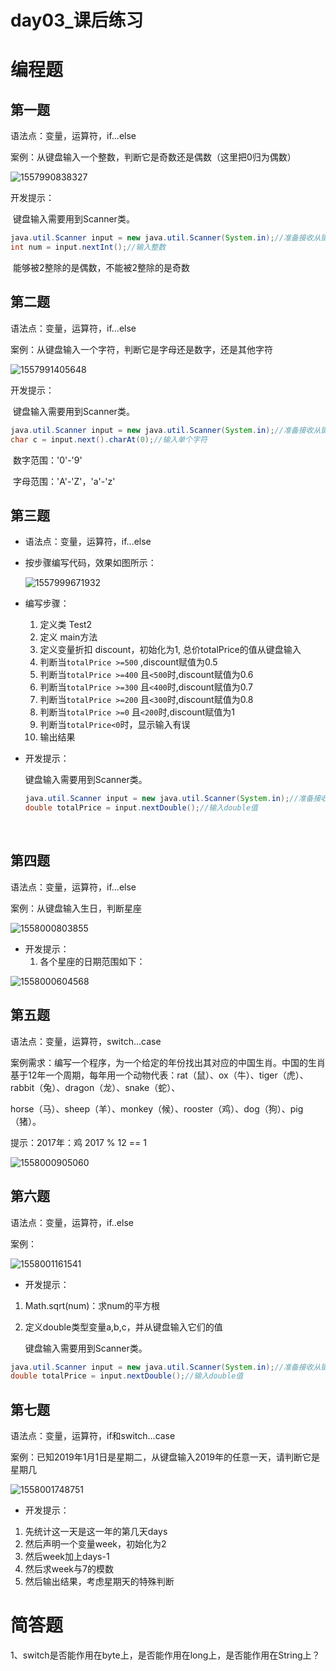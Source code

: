 # day03_课后练习

# 编程题

## 第一题

语法点：变量，运算符，if...else

案例：从键盘输入一个整数，判断它是奇数还是偶数（这里把0归为偶数）

![1557990838327](imgs/1557990838327.png)

开发提示：

​	键盘输入需要用到Scanner类。

```java
java.util.Scanner input = new java.util.Scanner(System.in);//准备接收从键盘输入的扫描仪
int num = input.nextInt();//输入整数
```

​	能够被2整除的是偶数，不能被2整除的是奇数

## 第二题

语法点：变量，运算符，if...else

案例：从键盘输入一个字符，判断它是字母还是数字，还是其他字符

![1557991405648](imgs/1557991405648.png)

开发提示：

​	键盘输入需要用到Scanner类。

```java
java.util.Scanner input = new java.util.Scanner(System.in);//准备接收从键盘输入的扫描仪
char c = input.next().charAt(0);//输入单个字符
```

​	数字范围：'0'-'9'

​	字母范围：'A'-'Z'，'a'-'z'

## 第三题

* 语法点：变量，运算符，if...else

* 按步骤编写代码，效果如图所示：

  ![1557999671932](imgs/1557999671932.png)

* 编写步骤：

  1. 定义类 Test2
  2. 定义 main方法
  3. 定义变量折扣 discount，初始化为1, 总价totalPrice的值从键盘输入
  4. 判断当`totalPrice >=500` ,discount赋值为0.5
  5. 判断当`totalPrice >=400` 且`<500`时,discount赋值为0.6
  6. 判断当`totalPrice >=300` 且`<400`时,discount赋值为0.7
  7. 判断当`totalPrice >=200` 且`<300`时,discount赋值为0.8
  8. 判断当`totalPrice >=0` 且`<200`时,discount赋值为1
  9. 判断当`totalPrice<0`时，显示输入有误
  10. 输出结果

* 开发提示：

  键盘输入需要用到Scanner类。

  ```java
  java.util.Scanner input = new java.util.Scanner(System.in);//准备接收从键盘输入的扫描仪
  double totalPrice = input.nextDouble();//输入double值
  ```

  ​	

## 第四题

语法点：变量，运算符，if...else

案例：从键盘输入生日，判断星座

![1558000803855](imgs/1558000803855.png)

* 开发提示：
  1. 各个星座的日期范围如下：

![1558000604568](imgs/1558000604568.png)

## 第五题

语法点：变量，运算符，switch...case

案例需求：编写一个程序，为一个给定的年份找出其对应的中国生肖。中国的生肖基于12年一个周期，每年用一个动物代表：rat（鼠）、ox（牛）、tiger（虎）、rabbit（兔）、dragon（龙）、snake（蛇）、

​      horse（马）、sheep（羊）、monkey（候）、rooster（鸡）、dog（狗）、pig（猪）。

提示：2017年：鸡   2017 % 12 == 1

![1558000905060](imgs/1558000905060.png)

## 第六题

语法点：变量，运算符，if..else

案例：

![1558001161541](imgs/1558001161541.png)

* 开发提示：

1. Math.sqrt(num)：求num的平方根

2. 定义double类型变量a,b,c，并从键盘输入它们的值

   键盘输入需要用到Scanner类。

```java
java.util.Scanner input = new java.util.Scanner(System.in);//准备接收从键盘输入的扫描仪
double totalPrice = input.nextDouble();//输入double值
```

## 第七题

语法点：变量，运算符，if和switch...case

案例：已知2019年1月1日是星期二，从键盘输入2019年的任意一天，请判断它是星期几

![1558001748751](imgs/1558001748751.png)

* 开发提示：

1. 先统计这一天是这一年的第几天days
2. 然后声明一个变量week，初始化为2
3. 然后week加上days-1
4. 然后求week与7的模数
5. 然后输出结果，考虑星期天的特殊判断



# 简答题

1、switch是否能作用在byte上，是否能作用在long上，是否能作用在String上？

